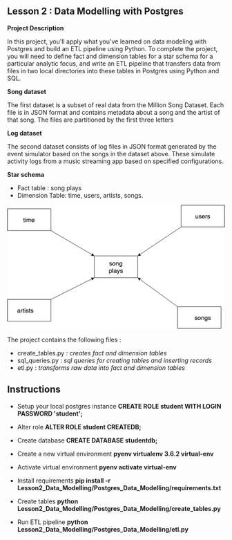 

Lesson 2 : Data Modelling with Postgres
-

**Project Description**

In this project, you'll apply what you've learned on data modeling with Postgres
and build an ETL pipeline using Python. To complete the project,
you will need to define fact and dimension tables for a star schema for a particular analytic focus,
and write an ETL pipeline that transfers data from files in two local directories into these tables
in Postgres using Python and SQL.

**Song dataset**

The first dataset  is a subset of real data from the Million Song Dataset.
Each file is in JSON format and contains metadata about a song and the artist of that song.
The files are partitioned by the first three letters

**Log dataset**

The second dataset consists of log files in JSON format generated by the event simulator
based on the songs in the dataset above.
These simulate activity logs from a music streaming app based on specified configurations.

**Star schema**

- Fact table : song plays
- Dimension Table: time, users, artists, songs.

![Star schema](https://github.com/Mustufain/Udacity-Data-Engineering/blob/master/Lesson2_Data_Modelling/Postgres_Data_Modelling/images/Untitled%20Diagram.png)


The project contains the following files :
- create_tables.py : *creates fact and dimension tables*
- sql_queries.py : *sql queries for creating tables and inserting records*
- etl.py : *transforms raw data into fact and dimension tables*


Instructions
-
- Setup your local postgres instance **CREATE ROLE student WITH LOGIN PASSWORD 'student';**
- Alter role **ALTER ROLE student CREATEDB;**
- Create database **CREATE DATABASE studentdb;**

- Create a new virtual environment **pyenv virtualenv 3.6.2 virtual-env**
- Activate virtual environment **pyenv activate virtual-env**
- Install requirements **pip install -r Lesson2_Data_Modelling/Postgres_Data_Modelling/requirements.txt**
- Create tables **python Lesson2_Data_Modelling/Postgres_Data_Modelling/create_tables.py**
- Run ETL pipeline **python Lesson2_Data_Modelling/Postgres_Data_Modelling/etl.py**
